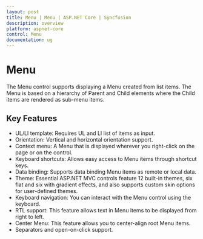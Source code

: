 ```yaml
---
layout: post
title: Menu | Menu | ASP.NET Core | Syncfusion
description: overview
platform: aspnet-core
control: Menu
documentation: ug
---
```


# Menu

The Menu control supports displaying a Menu created from list items. The Menu is based on a hierarchy of Parent and Child elements where the Child items are rendered as sub-menu items.

## Key Features

* UL/LI template: Requires UL and LI list of items as input.
* Orientation: Vertical and horizontal orientation support.
* Context menu: A Menu that is displayed wherever you right-click on the page or on the control.
* Keyboard shortcuts: Allows easy access to Menu items through shortcut keys.
* Data binding: Supports data binding Menu items as remote or local data.
* Theme: Essential ASP.NET MVC controls feature 12 built-in themes, six flat and six with gradient effects, and also supports custom skin options for user-defined themes. 
* Keyboard navigation: You can interact with the Menu control using the keyboard. 
* RTL support: This feature allows text in Menu items to be displayed from right to left. 
* Center Menu: This feature allows you to center-align root Menu items.
* Separators and open-on-click support.
